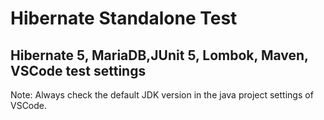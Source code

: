 # Hibernate Standalone Test

## Hibernate 5, MariaDB,JUnit 5, Lombok, Maven, VSCode test settings

Note: Always check the default JDK version in the java project settings of VSCode.
